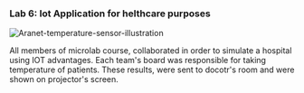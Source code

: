 ### Lab 6: Iot Application for helthcare purposes

![Aranet-temperature-sensor-illustration](https://user-images.githubusercontent.com/50829499/112135097-1403fd00-8bd6-11eb-990e-5b398de33875.jpg)

All members of microlab course, collaborated in order to simulate a hospital using IOT advantages. Each team's board was responsible for taking temperature of patients. 
These results, were sent to docotr's room and were shown on projector's screen.
